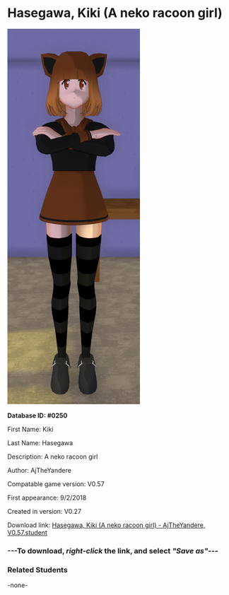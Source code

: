 # Hasegawa, Kiki (A neko racoon girl)

<img src="../../Files/Images/Hasegawa, Kiki (A neko racoon girl).png" title="Hasegawa, Kiki (A neko racoon girl) - AjTheYandere, V0.57">

**Database ID: #0250**

First Name: Kiki

Last Name: Hasegawa

Description: A neko racoon girl

Author: AjTheYandere

Compatable game version: V0.57

First appearance: 9/2/2018

Created in version: V0.27

Download link: <a href="https://raw.githubusercontent.com/Arbiter1223/Daigaku-Gurashi-Custom-Students/master/Files/Student%20Files/Hasegawa%2C%20Kiki%20(A%20neko%20racoon%20girl)%20-%20AjTheYandere%2C%20V0.57.student">Hasegawa, Kiki (A neko racoon girl) - AjTheYandere, V0.57.student</a>

### ---**To download, _right-click_ the link, and select _"Save as"_**---

### Related Students

-none-
